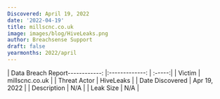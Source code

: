 ```yaml
---
Discovered: April 19, 2022
date: '2022-04-19'
title: millscnc.co.uk
image: images/blog/HiveLeaks.png
author: Breachsense Support
draft: false
yearmonths: 2022/april
---
```


| Data Breach Report------------:   |:-------------:    | :-----:|
| Victim    | millscnc.co.uk      | 
| Threat Actor    | HiveLeaks      | 
| Date Discovered    | Apr 19, 2022      | 
| Description    | N/A      | 
| Leak Size    | N/A      | 

